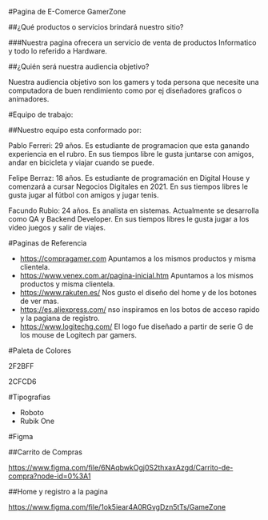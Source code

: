 #Pagina de E-Comerce GamerZone

##¿Qué productos o servicios brindará nuestro sitio?

###Nuestra pagina ofrecera un servicio de venta de productos Informatico y todo lo referido a Hardware.

##¿Quién será nuestra audiencia objetivo?

Nuestra audiencia objetivo son los gamers y toda persona que necesite una computadora de buen rendimiento como por ej diseñadores graficos o animadores.

#Equipo de trabajo: 

##Nuestro equipo esta conformado por:

Pablo Ferreri: 29 años. Es estudiante de programacion que esta ganando experiencia en el rubro. En sus tiempos libre le gusta juntarse con amigos, andar en bicicleta y viajar cuando se puede.

Felipe Berraz: 18 años. Es estudiante de programación en Digital House y comenzará a cursar Negocios Digitales en 2021. En sus tiempos libres le gusta jugar al fútbol con amigos y jugar tenis.

Facundo Rubio: 24 años. Es analista en sistemas. Actualmente se desarrolla como QA y Backend Developer. En sus tiempos libres le gusta jugar a los video juegos y salir de viajes.

#Paginas de Referencia 
- https://compragamer.com Apuntamos a los mismos productos y misma clientela.
- https://www.venex.com.ar/pagina-inicial.htm Apuntamos a los mismos productos y misma clientela.
- https://www.rakuten.es/ Nos gusto el diseño del home y de los botones de ver mas.
- https://es.aliexpress.com/ nso inspiramos en los botos de acceso rapido y la pagiana de registro.
- https://www.logitechg.com/ El logo fue diseñado a partir de serie G de los mouse de Logitech par gamers.

#Paleta de Colores 

2F2BFF

2CFCD6


#Tipografias

- Roboto
- Rubik One

#Figma

##Carrito de Compras

https://www.figma.com/file/6NAqbwkOgj0S2thxaxAzgd/Carrito-de-compra?node-id=0%3A1

##Home y registro a la pagina

https://www.figma.com/file/1ok5iear4A0RGvgDzn5tTs/GameZone
